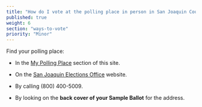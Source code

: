 ```yaml
---
title: "How do I vote at the polling place in person in San Joaquin County?"
published: true
weight: 6
section: "ways-to-vote"
priority: "Minor"
---
```


Find your polling place:  

- In the [My Polling Place](#section-my-polling-place) section of this site.  

- On the [San Joaquin Elections Office](http://www.sjcrov.org/poll_samples/pollplac.htm) website.  

- By calling (800) 400-5009.  

- By looking on the **back cover of your Sample Ballot** for the address.  
